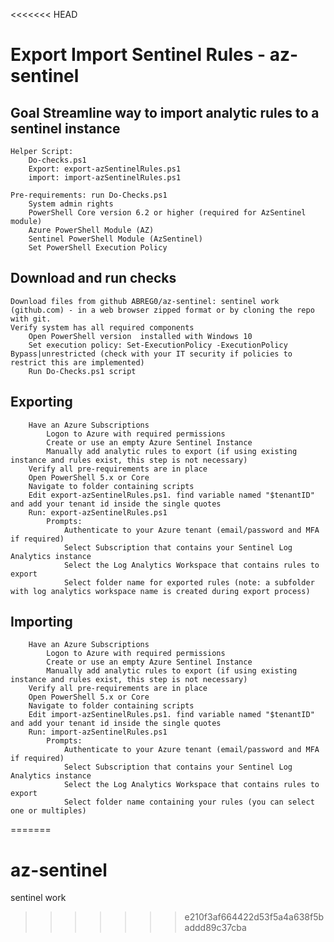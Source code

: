 <<<<<<< HEAD
# Export Import Sentinel Rules - az-sentinel

## Goal  Streamline way to import analytic rules to a sentinel instance

    Helper Script: 
        Do-checks.ps1
        Export: export-azSentinelRules.ps1
        import: import-azSentinelRules.ps1

    Pre-requirements: run Do-Checks.ps1
        System admin rights
        PowerShell Core version 6.2 or higher (required for AzSentinel module)
        Azure PowerShell Module (AZ)
        Sentinel PowerShell Module (AzSentinel)
        Set PowerShell Execution Policy

## **Download and run checks**

    Download files from github ABREG0/az-sentinel: sentinel work (github.com) - in a web browser zipped format or by cloning the repo with git. 
    Verify system has all required components
        Open PowerShell version  installed with Windows 10
        Set execution policy: Set-ExecutionPolicy -ExecutionPolicy Bypass|unrestricted (check with your IT security if policies to restrict this are implemented)
        Run Do-Checks.ps1 script


## **Exporting**

        Have an Azure Subscriptions
            Logon to Azure with required permissions
            Create or use an empty Azure Sentinel Instance
            Manually add analytic rules to export (if using existing instance and rules exist, this step is not necessary)
        Verify all pre-requirements are in place
        Open PowerShell 5.x or Core
        Navigate to folder containing scripts
        Edit export-azSentinelRules.ps1. find variable named "$tenantID" and add your tenant id inside the single quotes
        Run: export-azSentinelRules.ps1
            Prompts:
                Authenticate to your Azure tenant (email/password and MFA if required)
                Select Subscription that contains your Sentinel Log Analytics instance
                Select the Log Analytics Workspace that contains rules to export
                Select folder name for exported rules (note: a subfolder with log analytics workspace name is created during export process)


## **Importing**

        Have an Azure Subscriptions
            Logon to Azure with required permissions
            Create or use an empty Azure Sentinel Instance
            Manually add analytic rules to export (if using existing instance and rules exist, this step is not necessary)
        Verify all pre-requirements are in place
        Open PowerShell 5.x or Core
        Navigate to folder containing scripts
        Edit import-azSentinelRules.ps1. find variable named "$tenantID" and add your tenant id inside the single quotes
        Run: import-azSentinelRules.ps1
            Prompts:
                Authenticate to your Azure tenant (email/password and MFA if required)
                Select Subscription that contains your Sentinel Log Analytics instance
                Select the Log Analytics Workspace that contains rules to export
                Select folder name containing your rules (you can select one or multiples)

=======
# az-sentinel
sentinel work
>>>>>>> e210f3af664422d53f5a4a638f5baddd89c37cba
